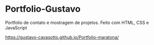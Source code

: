 # Portfolio-Gustavo
Portfolio de contato e mostragem de projetos. Feito com HTML, CSS e JavaScript

https://gustavo-cavasotto.github.io/Portfolio-maratona/

